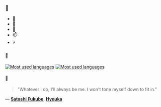 ### 👋

- 🔭
- 🌱
- 💬
- 📫
- ⚡

#### 🧏

[![Most used languages](https://github-readme-stats-aynah.vercel.app/api/top-langs/?username=aynh&theme=solarized-dark&langs_count=6&layout=compact&hide_title=true)](https://github.com/anuraghazra/github-readme-stats#gh-dark-mode-only)
[![Most used languages](https://github-readme-stats-aynah.vercel.app/api/top-langs/?username=aynh&theme=solarized-light&langs_count=6&layout=compact&hide_title=true)](https://github.com/anuraghazra/github-readme-stats#gh-light-mode-only)

#### 💬

> "Whatever I do, I'll always be me. I won't tone myself down to fit in."

&mdash; [**Satoshi Fukube**](https://myanimelist.net/character.php?q=Satoshi%20Fukube&cat=character), [**Hyouka**](https://myanimelist.net/search/all?q=Hyouka&cat=all)
